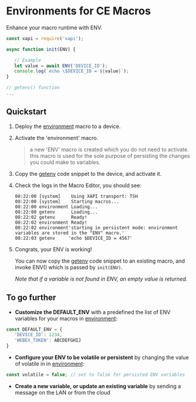 # Environments for CE Macros

Enhance your macro runtime with ENV.

```javascript
const xapi = require('xapi');

async function init(ENV) {

   // Example
   let value = await ENV('DEVICE_ID');
   console.log(`echo \$DEVICE_ID = ${value}`);
}

// getenv() function
...
```

## Quickstart

1. Deploy the [environment](environment.js) macro to a device.

2. Activate the 'environment' macro.

   > a new 'ENV' macro is created which you do not need to activate.
   > this macro is used for the sole purpose of persisting the changes you could make to variables.

3. Copy the [getenv](getenv-minified.js) code snippet to the device, and activate it.

4. Check the logs in the Macro Editor, you should see:

   ```text
   08:22:00	[system]    Using XAPI transport: TSH
   08:22:00	[system]    Starting macros...
   08:22:00	environment Loading...
   08:22:00	getenv      Loading...
   08:22:02	getenv      Ready!
   08:22:02	environment Ready!
   08:22:02	environment'starting in persistent mode: environment variables are stored in the "ENV" macro.'
   08:22:03	getenv     'echo $DEVICE_ID = 4567'
   ```


5. Congrats, your ENV is working!

   You can now copy the [getenv](getenv-minified.js) code snippet to an existing macro,
   and invoke ENV() which is passed by `init(ENV)`.

   _Note that if a variable is not found in ENV, an empty value is returned._


## To go further

- **Customize the DEFAULT_ENV** with a predefined the list of ENV variables for your macros in [environment](environment.js):

```javascript
const DEFAULT_ENV = {
   'DEVICE_ID': 1234,
   'WEBEX_TOKEN': ABCDEFGHIJ
}
```

- **Configure your ENV to be volatile or persistent** by changing the value of volatile in in [environment](environment.js): 

```javascript
const volatile = false; // set to false for persisted ENV variables
```


- **Create a new variable, or update an existing variable** by sending a message on the LAN or from the cloud

```